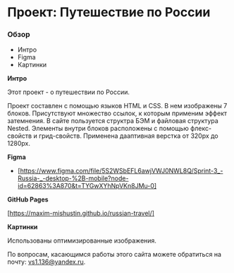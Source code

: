 # Проект: Путешествие по России

### Обзор
* Интро
* Figma
* Картинки

**Интро**

Этот проект - о путешествии по России.

Проект составлен с помощью языков HTML и CSS. В нем изображены 7 блоков. 
Присутствуют множество ссылок, к которым применим эффект затемнения.
В сайте пользуется структра БЭМ и файловая структура Nested.
Элементы внутри блоков расположены с помощью флекс-свойств и грид-свойств.
Применена дааптивная верстка от 320px до 1280px.

**Figma**

* [https://www.figma.com/file/5S2WSbEFL6awjVWJ0NWL8Q/Sprint-3_-Russia-_-desktop-%2B-mobile?node-id=62863%3A870&t=TYGwXYhNpVKn8JMu-0]

**GitHub Pages**

[https://maxim-mishustin.github.io/russian-travel/]

**Картинки**

Использованы оптимизированные изображения.




По вопросам, касающимся работы этого сайта можете обратиться на почту: vs1.136@yandex.ru.
